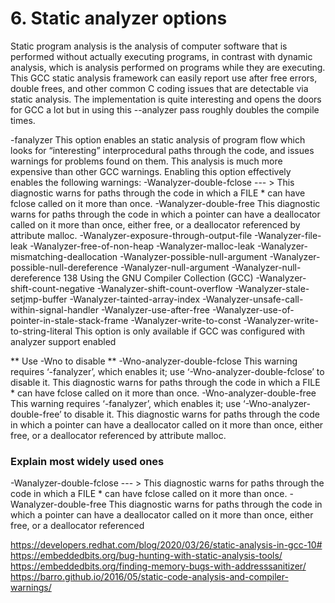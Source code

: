 # 6. Static analyzer options

Static program analysis is the analysis of computer software that is performed without actually executing programs, in contrast with dynamic analysis, which is analysis performed on programs while they are executing.
This GCC static analysis framework can easily report use after free errors, double frees, and other common C coding issues that are detectable via static analysis. The implementation is quite interesting and opens the doors for GCC a lot but in using this --analyzer pass roughly doubles the compile times.

-fanalyzer
This option enables an static analysis of program flow which looks for “interesting”
interprocedural paths through the code, and issues warnings for problems
found on them.
This analysis is much more expensive than other GCC warnings.
Enabling this option effectively enables the following warnings:
-Wanalyzer-double-fclose     --- > This diagnostic warns for paths through the code in which a FILE * can have
fclose called on it more than once.
-Wanalyzer-double-free This diagnostic warns for paths through the code in which a pointer can have a
deallocator called on it more than once, either free, or a deallocator referenced
by attribute malloc.
-Wanalyzer-exposure-through-output-file
-Wanalyzer-file-leak
-Wanalyzer-free-of-non-heap
-Wanalyzer-malloc-leak
-Wanalyzer-mismatching-deallocation
-Wanalyzer-possible-null-argument
-Wanalyzer-possible-null-dereference
-Wanalyzer-null-argument
-Wanalyzer-null-dereference
138 Using the GNU Compiler Collection (GCC)
-Wanalyzer-shift-count-negative
-Wanalyzer-shift-count-overflow
-Wanalyzer-stale-setjmp-buffer
-Wanalyzer-tainted-array-index
-Wanalyzer-unsafe-call-within-signal-handler
-Wanalyzer-use-after-free
-Wanalyzer-use-of-pointer-in-stale-stack-frame
-Wanalyzer-write-to-const
-Wanalyzer-write-to-string-literal
This option is only available if GCC was configured with analyzer support
enabled

** Use -Wno to disable **
-Wno-analyzer-double-fclose
This warning requires ‘-fanalyzer’, which enables it; use
‘-Wno-analyzer-double-fclose’ to disable it.
This diagnostic warns for paths through the code in which a FILE * can have
fclose called on it more than once.
-Wno-analyzer-double-free
This warning requires ‘-fanalyzer’, which enables it; use
‘-Wno-analyzer-double-free’ to disable it.
This diagnostic warns for paths through the code in which a pointer can have a
deallocator called on it more than once, either free, or a deallocator referenced
by attribute malloc.

### Explain most widely used ones

-Wanalyzer-double-fclose     --- > This diagnostic warns for paths through the code in which a FILE * can have
fclose called on it more than once.
-Wanalyzer-double-free This diagnostic warns for paths through the code in which a pointer can have a
deallocator called on it more than once, either free, or a deallocator referenced


https://developers.redhat.com/blog/2020/03/26/static-analysis-in-gcc-10#  
https://embeddedbits.org/bug-hunting-with-static-analysis-tools/   
https://embeddedbits.org/finding-memory-bugs-with-addresssanitizer/  
https://barro.github.io/2016/05/static-code-analysis-and-compiler-warnings/  
